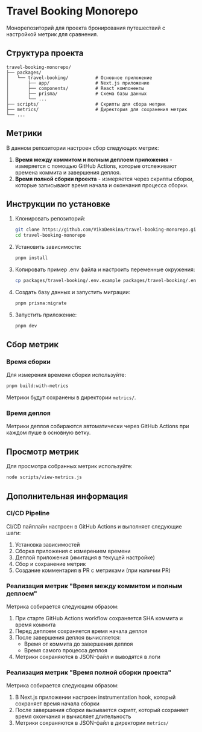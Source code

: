 # Travel Booking Monorepo

Монорепозиторий для проекта бронирования путешествий с настройкой метрик для сравнения.

## Структура проекта

```
travel-booking-monorepo/
├── packages/
│   └── travel-booking/          # Основное приложение
│       ├── app/                 # Next.js приложение
│       ├── components/          # React компоненты
│       ├── prisma/              # Схема базы данных
│       └── ...
├── scripts/                     # Скрипты для сбора метрик
├── metrics/                     # Директория для сохранения метрик
└── ...
```

## Метрики

В данном репозитории настроен сбор следующих метрик:

1. **Время между коммитом и полным деплоем приложения** - измеряется с помощью GitHub Actions, которые отслеживают времена коммита и завершения деплоя.
2. **Время полной сборки проекта** - измеряется через скрипты сборки, которые записывают время начала и окончания процесса сборки.

## Инструкции по установке

1. Клонировать репозиторий:
   ```bash
   git clone https://github.com/VikaDemkina/travel-booking-monorepo.git
   cd travel-booking-monorepo
   ```

2. Установить зависимости:
   ```bash
   pnpm install
   ```

3. Копировать пример .env файла и настроить переменные окружения:
   ```bash
   cp packages/travel-booking/.env.example packages/travel-booking/.env
   ```

4. Создать базу данных и запустить миграции:
   ```bash
   pnpm prisma:migrate
   ```

5. Запустить приложение:
   ```bash
   pnpm dev
   ```

## Сбор метрик

### Время сборки

Для измерения времени сборки используйте:

```bash
pnpm build:with-metrics
```

Метрики будут сохранены в директории `metrics/`.

### Время деплоя

Метрики деплоя собираются автоматически через GitHub Actions при каждом пуше в основную ветку.

## Просмотр метрик

Для просмотра собранных метрик используйте:

```bash
node scripts/view-metrics.js
```

## Дополнительная информация

### CI/CD Pipeline

CI/CD пайплайн настроен в GitHub Actions и выполняет следующие шаги:
1. Установка зависимостей
2. Сборка приложения с измерением времени
3. Деплой приложения (имитация в текущей настройке)
4. Сбор и сохранение метрик
5. Создание комментария в PR с метриками (при наличии PR)

### Реализация метрик "Время между коммитом и полным деплоем"

Метрика собирается следующим образом:
1. При старте GitHub Actions workflow сохраняется SHA коммита и время коммита
2. Перед деплоем сохраняется время начала деплоя
3. После завершения деплоя вычисляется:
   - Время от коммита до завершения деплоя
   - Время самого процесса деплоя
4. Метрики сохраняются в JSON-файл и выводятся в логи

### Реализация метрик "Время полной сборки проекта"

Метрика собирается следующим образом:
1. В Next.js приложении настроен instrumentation hook, который сохраняет время начала сборки
2. После завершения сборки вызывается скрипт, который сохраняет время окончания и вычисляет длительность
3. Метрики сохраняются в JSON-файл в директории `metrics/`
